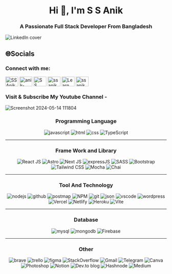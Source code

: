 <div background-color="red">
<h1 align="center">Hi 👋, I'm S S Anik</h1>
<h3 align="center">A Passionate Full Stack Developer From Bangladesh</h3>

 
![LinkedIn cover](https://github.com/user-attachments/assets/f0bdd788-8d87-482c-a169-a2d6ddf47f99)



## 🌐Socials

<h3 align="left">Connect with me:</h3>
<p align="left">
<a href="https://twitter.com/ssanik7" target="blank"><img align="center" src="https://raw.githubusercontent.com/rahuldkjain/github-profile-readme-generator/master/src/images/icons/Social/twitter.svg" alt="SSAnik7" height="30" width="40" /></a>
<a href="https://www.linkedin.com/in/anik18" target="blank"><img align="center" src="https://raw.githubusercontent.com/rahuldkjain/github-profile-readme-generator/master/src/images/icons/Social/linked-in-alt.svg" alt="anik-543578231" height="30" width="40" /></a>
<a href="https://www.facebook.com/profile.php?id=100071705527794" target="blank"><img align="center" src="https://raw.githubusercontent.com/rahuldkjain/github-profile-readme-generator/master/src/images/icons/Social/facebook.svg" alt="S S Anik" height="30" width="40" /></a>
<a href="https://instagram.com/ssanik05" target="blank"><img align="center" src="https://raw.githubusercontent.com/rahuldkjain/github-profile-readme-generator/master/src/images/icons/Social/instagram.svg" alt="ssanik05" height="30" width="40" /></a>
<a href="https://www.youtube.com/channel/UCcQkYi7XLTpzjc1O2a5UTjw" target="blank"><img align="center" src="https://raw.githubusercontent.com/rahuldkjain/github-profile-readme-generator/master/src/images/icons/Social/youtube.svg" alt="Learn With S S Anik" height="30" width="40" /></a>
<a href="https://pinterest.com/ssanik09" target="blank"><img align="center" src="https://cdn-icons-png.flaticon.com/512/145/145808.png" alt="ssanik09" height="30" width="40" /></a>
</p>
<p align="left">
 <h3>Visit & Subscribe My Youtube Channel -</h3>
 </p>

![Screenshot 2024-05-14 111804](https://github.com/Anik-18/Anik-18/assets/121821746/82b84879-b660-47e6-9df6-0661538e4cd1)



    
<div align="center"> 

### Programming Language
![javascript](https://img.shields.io/badge/JavaScript-323330?style=for-the-badge&logo=javascript&logoColor=F7DF1E)
![html](https://img.shields.io/badge/HTML5-E34F26?style=for-the-badge&logo=html5&logoColor=white)
![css](https://img.shields.io/badge/CSS3-1572B6?style=for-the-badge&logo=css3&logoColor=white)
![TypeScript](https://img.shields.io/badge/typescript-%23007ACC.svg?style=for-the-badge&logo=typescript&logoColor=white)
 ***
 
### Frame Work and Library
![React JS](https://img.shields.io/badge/React-20232A?style=for-the-badge&logo=react&logoColor=61DAFB)
![Astro](https://img.shields.io/badge/-Astro-FF5D01?style=for-the-badge&logo=astro&logoColor=white)
![Next JS](https://img.shields.io/badge/Next-black?style=for-the-badge&logo=next.js&logoColor=white)
![expressJS](https://img.shields.io/badge/Express.js-000000?style=for-the-badge&logo=express&logoColor=white)
![SASS](https://img.shields.io/badge/Sass-CC6699?style=for-the-badge&logo=sass&logoColor=white)
![Bootstrap](https://img.shields.io/badge/Bootstrap-563D7C?style=for-the-badge&logo=bootstrap&logoColor=white)
![Tailwind CSS](https://img.shields.io/badge/Tailwind_CSS-38B2AC?style=for-the-badge&logo=tailwind-css&logoColor=white)
![Mocha](https://img.shields.io/badge/mocha.js-323330?style=for-the-badge&logo=mocha&logoColor=Brown)
![Chai](https://img.shields.io/badge/chai.js-323330?style=for-the-badge&logo=chai&logoColor=red)
 ***
 
### Tool And Technology
![nodejs](https://img.shields.io/badge/Node.js-339933?style=for-the-badge&logo=nodedotjs&logoColor=white)
![github](https://img.shields.io/badge/GitHub-000000?style=for-the-badge&logo=GitHub&logoColor=white)
![postmap](https://img.shields.io/badge/Postman-FF6C37?style=for-the-badge&logo=Postman&logoColor=white)
![NPM](https://img.shields.io/badge/npm-CB3837?style=for-the-badge&logo=npm&logoColor=white)
![git](https://img.shields.io/badge/GIT-E44C30?style=for-the-badge&logo=git&logoColor=white)
![json](https://img.shields.io/badge/json-5E5C5C?style=for-the-badge&logo=json&logoColor=white)
![vscode](https://img.shields.io/badge/Visual_Studio_Code-0078D4?style=for-the-badge&logo=visual%20studio%20code&logoColor=white)
![wordpress](https://img.shields.io/badge/Wordpress-21759B?style=for-the-badge&logo=wordpress&logoColor=white)
![Vercel](https://img.shields.io/badge/Vercel-000000?style=for-the-badge&logo=vercel&logoColor=white)
![Netlify](https://img.shields.io/badge/Netlify-00C7B7?style=for-the-badge&logo=netlify&logoColor=white)
![Heroku](https://img.shields.io/badge/Heroku-430098?style=for-the-badge&logo=heroku&logoColor=white)
![Vite](https://img.shields.io/badge/vite-%23646CFF.svg?style=for-the-badge&logo=vite&logoColor=white)
 ***
  
### Database
![mysql](https://img.shields.io/badge/MySQL-005C84?style=for-the-badge&logo=mysql&logoColor=white)
![mongodb](https://img.shields.io/badge/MongoDB-4EA94B?style=for-the-badge&logo=mongodb&logoColor=white)
![Firebase](https://img.shields.io/badge/Firebase-039BE5?style=for-the-badge&logo=Firebase&logoColor=white)
 ***
 
 
 ### Other
 ![brave](https://img.shields.io/badge/Brave-FF1B2D?style=for-the-badge&logo=Brave&logoColor=white)
 ![trello](https://img.shields.io/badge/Trello-0052CC?style=for-the-badge&logo=trello&logoColor=white)
 ![figma](https://img.shields.io/badge/Figma-F24E1E?style=for-the-badge&logo=figma&logoColor=white)
 ![StackOverflow](https://img.shields.io/badge/Stack_Overflow-FE7A16?style=for-the-badge&logo=stack-overflow&logoColor=white)
 ![Gmail](https://img.shields.io/badge/Gmail-D14836?style=for-the-badge&logo=gmail&logoColor=white)
 ![Telegram](https://img.shields.io/badge/Telegram-2CA5E0?style=for-the-badge&logo=telegram&logoColor=white)
 ![Canva](https://img.shields.io/badge/Canva-%2300C4CC.svg?&style=for-the-badge&logo=Canva&logoColor=white)
 ![Photoshop](https://aleen42.github.io/badges/src/photoshop.svg)
 ![Notion](https://img.shields.io/badge/Notion-000000?style=for-the-badge&logo=notion&logoColor=white)
 ![Dev.to blog](https://img.shields.io/badge/dev.to-0A0A0A?style=for-the-badge&logo=dev.to&logoColor=white)
 ![Hashnode](https://img.shields.io/badge/Hashnode-2962FF?style=for-the-badge&logo=hashnode&logoColor=white)
 ![Medium](https://img.shields.io/badge/Medium-12100E?style=for-the-badge&logo=medium&logoColor=white)

</div>




